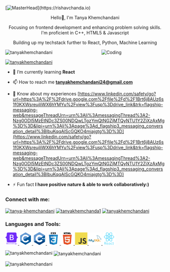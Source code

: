 [![MasterHead](https://1.bp.blogspot.com/-7A4WynwLsM...)](https://rishavchanda.io)
<p align="center">Hello👋, I'm Tanya Khemchandani</p>
<p align="center">Focusing on frontend development and enhancing problem solving skills. I'm proficient in C++, HTML5 & Javascript</p>
<p align="center">Building up my techstack further to React, Python, Machine Learning</p>
<img align="right" alt="Coding" width="200" src="https://cdn.dribbble.com/users/1364029/screenshots/16093268/media/68e82a7fb4904614a9066d6b540c14b2.gif">

<p align="left"> <img src="https://komarev.com/ghpvc/?username=tanyakhemchandani&label=Profile%20views&color=0e75b6&style=flat" alt="tanyakhemchandani" /> </p>

<p align="left"> <a href="https://github.com/ryo-ma/github-profile-trophy"><img src="https://github-profile-trophy.vercel.app/?username=tanyakhemchandani" alt="tanyakhemchandani" /></a> </p>

- 🌱 I’m currently learning **React**

- 📫 How to reach me **tanyakhemchandani24@gmail.com**

- 📄 Know about my experiences [https://www.linkedin.com/safety/go?url=https%3A%2F%2Fdrive.google.com%2Ffile%2Fd%2F1Brt6j8AUz6s1f0KXWsreujliWX6hYMYu%2Fview%3Fusp%3Ddrive_link&trk=flagship-messaging-web&messageThreadUrn=urn%3Ali%3AmessagingThread%3A2-Nzg0ODI5MzEtNDc3ZS00NDQwLTgzYmQtNGZjMTQyNTU1Y2ZiXzAxMg%3D%3D&lipi=urn%3Ali%3Apage%3Ad_flagship3_messaging_conversation_detail%3BlbuKqqAlScGQKO4miajgtg%3D%3D](https://www.linkedin.com/safety/go?url=https%3A%2F%2Fdrive.google.com%2Ffile%2Fd%2F1Brt6j8AUz6s1f0KXWsreujliWX6hYMYu%2Fview%3Fusp%3Ddrive_link&trk=flagship-messaging-web&messageThreadUrn=urn%3Ali%3AmessagingThread%3A2-Nzg0ODI5MzEtNDc3ZS00NDQwLTgzYmQtNGZjMTQyNTU1Y2ZiXzAxMg%3D%3D&lipi=urn%3Ali%3Apage%3Ad_flagship3_messaging_conversation_detail%3BlbuKqqAlScGQKO4miajgtg%3D%3D)

- ⚡ Fun fact **I have positive nature & able to work collaboratively:)**

<h3 align="left">Connect with me:</h3>
<p align="left">
<a href="https://linkedin.com/in/tanya-khemchandani" target="blank"><img align="center" src="https://raw.githubusercontent.com/rahuldkjain/github-profile-readme-generator/master/src/images/icons/Social/linked-in-alt.svg" alt="tanya-khemchandani" height="30" width="40" /></a>
<a href="https://www.hackerrank.com/tanyakhemchanda1" target="blank"><img align="center" src="https://raw.githubusercontent.com/rahuldkjain/github-profile-readme-generator/master/src/images/icons/Social/hackerrank.svg" alt="tanyakhemchanda1" height="30" width="40" /></a>
<a href="https://www.leetcode.com/tanyakhemchandani" target="blank"><img align="center" src="https://raw.githubusercontent.com/rahuldkjain/github-profile-readme-generator/master/src/images/icons/Social/leet-code.svg" alt="tanyakhemchandani" height="30" width="40" /></a>
</p>

<h3 align="left">Languages and Tools:</h3>
<p align="left"> <a href="https://getbootstrap.com" target="_blank" rel="noreferrer"> <img src="https://raw.githubusercontent.com/devicons/devicon/master/icons/bootstrap/bootstrap-plain-wordmark.svg" alt="bootstrap" width="40" height="40"/> </a> <a href="https://www.cprogramming.com/" target="_blank" rel="noreferrer"> <img src="https://raw.githubusercontent.com/devicons/devicon/master/icons/c/c-original.svg" alt="c" width="40" height="40"/> </a> <a href="https://www.w3schools.com/cpp/" target="_blank" rel="noreferrer"> <img src="https://raw.githubusercontent.com/devicons/devicon/master/icons/cplusplus/cplusplus-original.svg" alt="cplusplus" width="40" height="40"/> </a> <a href="https://www.w3schools.com/css/" target="_blank" rel="noreferrer"> <img src="https://raw.githubusercontent.com/devicons/devicon/master/icons/css3/css3-original-wordmark.svg" alt="css3" width="40" height="40"/> </a> <a href="https://www.w3.org/html/" target="_blank" rel="noreferrer"> <img src="https://raw.githubusercontent.com/devicons/devicon/master/icons/html5/html5-original-wordmark.svg" alt="html5" width="40" height="40"/> </a> <a href="https://developer.mozilla.org/en-US/docs/Web/JavaScript" target="_blank" rel="noreferrer"> <img src="https://raw.githubusercontent.com/devicons/devicon/master/icons/javascript/javascript-original.svg" alt="javascript" width="40" height="40"/> </a> <a href="https://www.mysql.com/" target="_blank" rel="noreferrer"> <img src="https://raw.githubusercontent.com/devicons/devicon/master/icons/mysql/mysql-original-wordmark.svg" alt="mysql" width="40" height="40"/> </a> <a href="https://reactjs.org/" target="_blank" rel="noreferrer"> <img src="https://raw.githubusercontent.com/devicons/devicon/master/icons/react/react-original-wordmark.svg" alt="react" width="40" height="40"/> </a> </p>

<p><img align="left" src="https://github-readme-stats.vercel.app/api/top-langs?username=tanyakhemchandani&show_icons=true&locale=en&layout=compact" alt="tanyakhemchandani" /></p>

<p>&nbsp;<img align="center" src="https://github-readme-stats.vercel.app/api?username=tanyakhemchandani&show_icons=true&locale=en" alt="tanyakhemchandani" /></p>

<p><img align="center" src="https://github-readme-streak-stats.herokuapp.com/?user=tanyakhemchandani&" alt="tanyakhemchandani" /></p>
